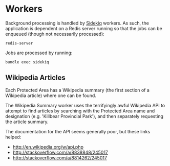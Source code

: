 # Workers

Background processing is handled by [Sidekiq](http://sidekiq.org)
workers. As such, the application is dependent on a Redis server running
so that the jobs can be enqueued (though not necessarily processed):

```
redis-server
```

Jobs are processed by running:

```
bundle exec sidekiq
```

## Wikipedia Articles

Each Protected Area has a Wikipedia summary (the first section of a
Wikipedia article) where one can be found.

The Wikipedia Summary worker uses the terrifyingly awful Wikipedia API
to attempt to find articles by searching with the Protected Area name
and designation (e.g. 'Killbear Provincial Park'), and then separately
requesting the article summary.

The documentation for the API seems generally poor, but these links
helped:

* http://en.wikipedia.org/w/api.php
* http://stackoverflow.com/a/8838848/245017
* http://stackoverflow.com/a/8814262/245017
